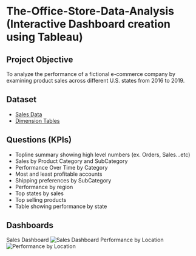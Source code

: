 # The-Office-Store-Data-Analysis (Interactive Dashboard creation using Tableau)
## Project Objective
To analyze the performance of a fictional e-commerce company by examining product sales across different U.S. states from 2016 to 2019.

## Dataset
- <a target="_blank" href="https://github.com/sujit10x12/the-office-store-tableau/blob/main/Dimension%20Tables.xlsx">Sales Data</a>
- <a target="_blank" href="https://github.com/sujit10x12/the-office-store-tableau/blob/main/Dimension%20Tables.xlsx">Dimension Tables</a>

## Questions (KPIs)
-  Topline summary showing high level numbers (ex. Orders, Sales…etc)
-  Sales by Product Category and SubCategory
-  Performance Over Time by Category
-  Most and least profitable accounts
-  Shipping preferences by SubCategory
-  Performance by region
-  Top states by sales
-  Top selling products
-  Table showing performance by state

## Dashboards
Sales Dashboard
![Sales Dashboard](https://github.com/user-attachments/assets/e18b6107-13fb-408e-b0e0-28cdc0ed8f44)
Performance by Location
![Performance by Location](https://github.com/user-attachments/assets/c04e14ac-54c9-4e6c-9cf5-fd9102a69f9e)



